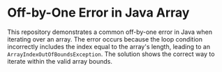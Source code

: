 # Off-by-One Error in Java Array
This repository demonstrates a common off-by-one error in Java when iterating over an array. The error occurs because the loop condition incorrectly includes the index equal to the array's length, leading to an `ArrayIndexOutOfBoundsException`.  The solution shows the correct way to iterate within the valid array bounds.